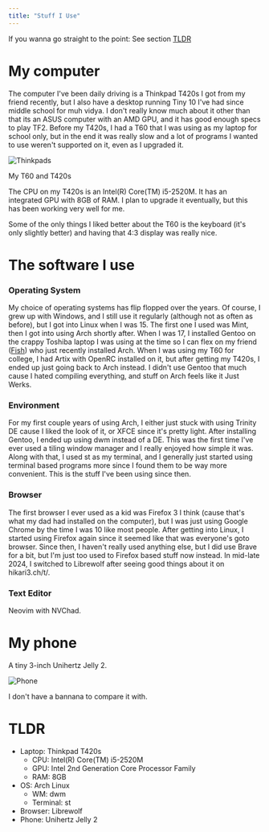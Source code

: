 ```yaml
---
title: "Stuff I Use"
---
```


If you wanna go straight to the point: See section [TLDR](#tldr)

# My computer
The computer I've been daily driving is a Thinkpad T420s I got from my friend recently, but I also have a desktop running Tiny 10 I've had since middle school for muh vidya. I don't really know much about it other than that its an ASUS computer with an AMD GPU, and it has good enough specs to play TF2. Before my T420s, I had a T60 that I was using as my laptop for school only, but in the end it was really slow and a lot of programs I wanted to use weren't supported on it, even as I upgraded it.

![Thinkpads](/img/thinkpads.png)

My T60 and T420s  

The CPU on my T420s is an Intel(R) Core(TM) i5-2520M. It has an integrated GPU with 8GB of RAM. I plan to upgrade it eventually, but this has been working very well for me.

Some of the only things I liked better about the T60 is the keyboard (it's only slightly better) and having that 4:3 display was really nice.

# The software I use

### Operating System
My choice of operating systems has flip flopped over the years. Of course, I grew up with Windows, and I still use it regularly (although not as often as before), but I got into Linux when I was 15. The first one I used was Mint, then I got into using Arch shortly after. When I was 17, I installed Gentoo on the crappy Toshiba laptop I was using at the time so I can flex on my friend ([Fish](https://i-am.fish)) who just recently installed Arch. When I was using my T60 for college, I had Artix with OpenRC installed on it, but after getting my T420s, I ended up just going back to Arch instead. I didn't use Gentoo that much cause I hated compiling everything, and stuff on Arch feels like it Just Werks.

### Environment
For my first couple years of using Arch, I either just stuck with using Trinity DE cause I liked the look of it, or XFCE since it's pretty light. After installing Gentoo, I ended up using dwm instead of a DE. This was the first time I've ever used a tiling window manager and I really enjoyed how simple it was. Along with that, I used st as my terminal, and I generally just started using terminal based programs more since I found them to be way more convenient. This is the stuff I've been using since then.

### Browser
The first browser I ever used as a kid was Firefox 3 I think (cause that's what my dad had installed on the computer), but I was just using Google Chrome by the time I was 10 like most people. After getting into Linux, I started using Firefox again since it seemed like that was everyone's goto browser. Since then, I haven't really used anything else, but I did use Brave for a bit, but I'm just too used to Firefox based stuff now instead. In mid-late 2024, I switched to Librewolf after seeing good things about it on hikari3.ch/t/.

### Text Editor
Neovim with NVChad.

# My phone
A tiny 3-inch Unihertz Jelly 2.

![Phone](/img/phone.JPG)

I don't have a bannana to compare it with.

# TLDR
- Laptop: Thinkpad T420s 
    - CPU: Intel(R) Core(TM) i5-2520M
    - GPU: Intel 2nd Generation Core Processor Family
    - RAM: 8GB
- OS: Arch Linux
    - WM: dwm
    - Terminal: st
- Browser: Librewolf
- Phone: Unihertz Jelly 2